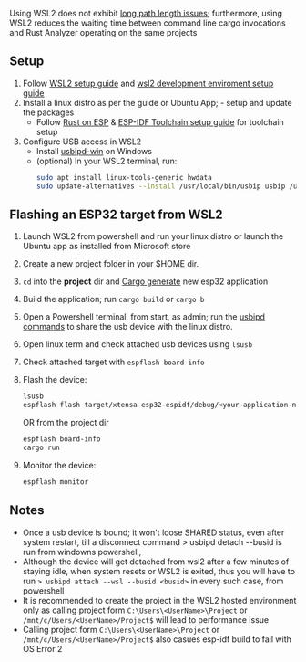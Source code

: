 Using WSL2 does not exhibit [long path length issues](https://github.com/esp-rs/esp-idf-sys/issues/252); furthermore, using WSL2 reduces the waiting time between command line cargo invocations and Rust Analyzer operating on the same projects

## Setup
1. Follow [WSL2 setup guide](https://learn.microsoft.com/en-us/windows/wsl/install) and [wsl2 development enviroment setup guide](https://learn.microsoft.com/en-gb/windows/wsl/setup/environment#file-storage)
2. Install a linux distro as per the guide or Ubuntu App; - setup and update the packages
   - Follow [Rust on ESP](https://docs.esp-rs.org/book/) & [ESP-IDF Toolchain setup guide](https://docs.esp-rs.org/book/) for toolchain setup
3. Configure USB access in WSL2
   - Install [usbipd-win](https://github.com/dorssel/usbipd-win) on Windows
   - (optional) In your WSL2 terminal, run:
     ```bash
     sudo apt install linux-tools-generic hwdata
     sudo update-alternatives --install /usr/local/bin/usbip usbip /usr/lib/linux-tools/*-generic/usbip 20
     ```

## Flashing an ESP32 target from WSL2

1. Launch WSL2 from powershell and run your linux distro or launch the Ubuntu app as installed from Microsoft store
2. Create a new project folder in your $HOME dir.
3. ```cd``` into the **project** dir and [Cargo generate](https://docs.esp-rs.org/book/writing-your-own-application/generate-project/index.html) new esp32 application
4. Build the application; run ```cargo build``` or ```cargo b```
5. Open a Powershell terminal, from start, as admin; run the [usbipd commands](https://learn.microsoft.com/en-us/windows/wsl/connect-usb) to share the usb device with the linux distro.
6. Open linux term and check attached usb devices using ```lsusb```
7. Check attached target with ```espflash board-info```
8. Flash the device:
   ```bash
   lsusb
   espflash flash target/xtensa-esp32-espidf/debug/<your-application-name>
   ```
   OR from the project dir
   ```bash
   espflash board-info
   cargo run
   ```

7. Monitor the device:
   ```bash
   espflash monitor
   ```

## Notes
- Once a usb device is bound; it won't loose SHARED status, even after system restart, till a disconnect command > usbipd detach --busid <busid> is run from windowns powershell,
- Although the device will get detached from wsl2 after a few minutes of staying idle, when system resets or WSL2 is exited, thus you will have to run ```> usbipd attach --wsl --busid <busid>``` in every such case, from powershell
- It is recommended to create the project in the WSL2 hosted environment only as calling project form ```C:\Users\<UserName>\Project``` or ```/mnt/c/Users/<UserName>/Project$``` will lead to performance issue
- Calling project form ```C:\Users\<UserName>\Project``` or ```/mnt/c/Users/<UserName>/Project$``` also casues esp-idf build to fail with OS Error 2
